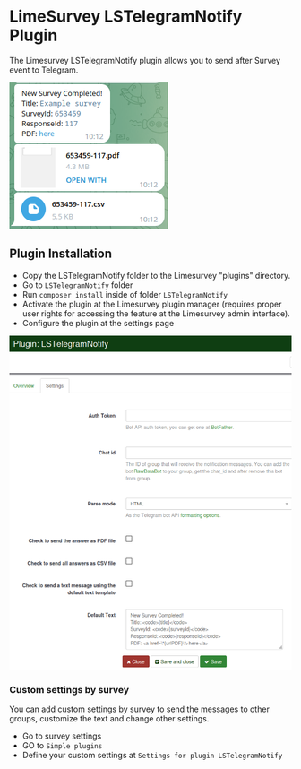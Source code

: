 # LimeSurvey LSTelegramNotify Plugin

The Limesurvey LSTelegramNotify plugin allows you to send after Survey event to Telegram.

<img src="img/telegram_example.png" />

## Plugin Installation

- Copy the LSTelegramNotify folder to the Limesurvey "plugins" directory.
- Go to `LSTelegramNotify` folder
- Run `composer install` inside of folder `LSTelegramNotify`
- Activate the plugin at the Limesurvey plugin manager (requires proper user rights for accessing the feature at the Limesurvey admin interface).
- Configure the plugin at the settings page

<img src="img/settings.png" />

### Custom settings by survey
You can add custom settings by survey to send the messages to other groups, customize the text and change other settings.

- Go to survey settings
- GO to `Simple plugins`
- Define your custom settings at `Settings for plugin LSTelegramNotify `
